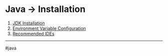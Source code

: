 # Java -> Installation
1. [JDK Installation](jdk_installation.md)
2. [Environment Variable Configuration](environment_variables.md)
3. [Recommended IDEs](ides_java.md)
- - - 
#java 